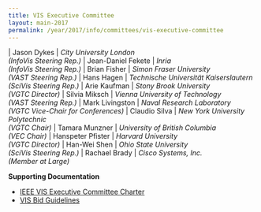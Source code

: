 ```yaml
---
title: VIS Executive Committee
layout: main-2017
permalink: /year/2017/info/committees/vis-executive-committee
---
```


| Jason Dykes | *City University London<br>(InfoVis Steering Rep.)*
| Jean-Daniel Fekete	| *Inria<br>(InfoVis Steering Rep.)*
| Brian Fisher	| *Simon Fraser University<br>(VAST Steering Rep.)*
| Hans Hagen	| *Technische Universität Kaiserslautern<br>(SciVis Steering Rep.)*
| Arie Kaufman	| *Stony Brook University<br>(VGTC Director)*
| Silvia Miksch	| *Vienna University of Technology<br>(VAST Steering Rep.)*
| Mark Livingston	| *Naval Research Laboratory<br>(VGTC Vice-Chair for Conferences)*
| Claudio Silva	| *New York University Polytechnic<br>(VGTC Chair)*
| Tamara Munzner	| *University of British Columbia<br>(VEC Chair)*
| Hanspeter Pfister	| *Harvard University<br>(VGTC Director)*
| Han-Wei Shen	| *Ohio State University<br>(SciVis Steering Rep.)*
| Rachael Brady	| *Cisco Systems, Inc.<br>(Member at Large)*

**Supporting Documentation**

* [IEEE VIS Executive Committee Charter](/attachments/vec_charter_150310.pdf)
* [VIS Bid Guidelines](/attachments/VISBidGuidelines.pdf)

 

